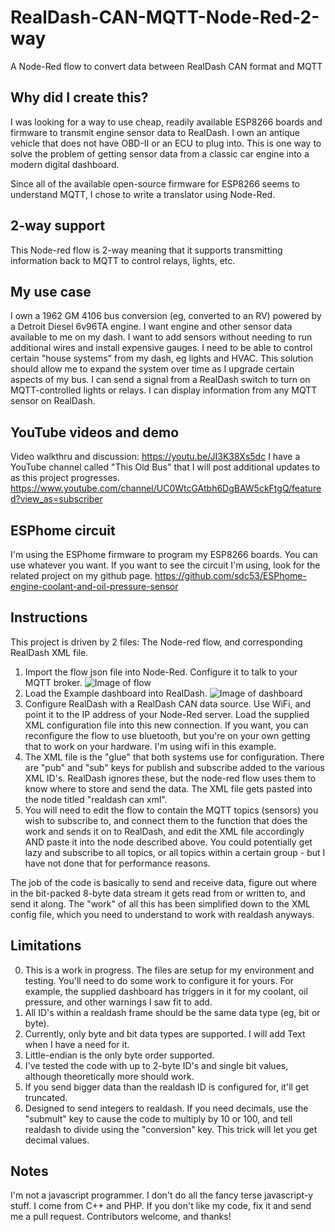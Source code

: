 # RealDash-CAN-MQTT-Node-Red-2-way
A Node-Red flow to convert data between RealDash CAN format and MQTT

## Why did I create this?
I was looking for a way to use cheap, readily available ESP8266 boards and firmware to transmit engine sensor data to RealDash.  I own an antique vehicle that does not have OBD-II or an ECU to plug into.  This is one way to solve the problem of getting sensor data from a classic car engine into a modern digital dashboard.

Since all of the available open-source firmware for ESP8266 seems to understand MQTT, I chose to write a translator using Node-Red.

## 2-way support
This Node-red flow is 2-way meaning that it supports transmitting information back to MQTT to control relays, lights, etc.

## My use case
I own a 1962 GM 4106 bus conversion (eg, converted to an RV) powered by a Detroit Diesel 6v96TA engine.  I want engine and other sensor data available to me on my dash.  I want to add sensors without needing to run additional wires and install expensive gauges.  I need to be able to control certain "house systems" from my dash, eg lights and HVAC.  This solution should allow me to expand the system over time as I upgrade certain aspects of my bus.  I can send a signal from a RealDash switch to turn on MQTT-controlled lights or relays.  I can display information from any MQTT sensor on RealDash.

## YouTube videos and demo
Video walkthru and discussion: https://youtu.be/JI3K38Xs5dc
I have a YouTube channel called "This Old Bus" that I will post additional updates to as this project progresses. https://www.youtube.com/channel/UC0WtcGAtbh6DgBAW5ckFtgQ/featured?view_as=subscriber

## ESPhome circuit
I'm using the ESPhome firmware to program my ESP8266 boards.  You can use whatever you want.  If you want to see the circuit I'm using, look for the related project on my github page.  https://github.com/sdc53/ESPhome-engine-coolant-and-oil-pressure-sensor

## Instructions
This project is driven by 2 files: The Node-red flow, and corresponding RealDash XML file. 
1.  Import the flow json file into Node-Red.  Configure it to talk to your MQTT broker.
![Image of flow](https://github.com/sdc53/RealDash-CAN-MQTT-Node-Red-2-way/raw/master/node-red%20flow%20screenshot.PNG)
2.  Load the Example dashboard into RealDash.
![Image of dashboard](https://github.com/sdc53/RealDash-CAN-MQTT-Node-Red-2-way/raw/master/example%20dashboard%20screenshot.PNG)
3.  Configure RealDash with a RealDash CAN data source.  Use WiFi, and point it to the IP address of your Node-Red server.  Load the supplied XML configuration file into this new connection.  If you want, you can reconfigure the flow to use bluetooth, but you're on your own getting that to work on your hardware.  I'm using wifi in this example.
4.  The XML file is the "glue" that both systems use for configuration.  There are "pub" and "sub" keys for publish and subscribe added to the various XML ID's.  RealDash ignores these, but the node-red flow uses them to know where to store and send the data.  The XML file gets pasted into the node titled "realdash can xml".  
5.  You will need to edit the flow to contain the MQTT topics (sensors) you wish to subscribe to, and connect them to the function that does the work and sends it on to RealDash, and edit the XML file accordingly AND paste it into the node described above.  You could potentially get lazy and subscribe to all topics, or all topics within a certain group - but I have not done that for performance reasons.  

The job of the code is basically to send and receive data, figure out where in the bit-packed 8-byte data stream it gets read from or written to, and send it along. The "work" of all this has been simplified down to the XML config file, which you need to understand to work with realdash anyways.

## Limitations
0.  This is a work in progress.  The files are setup for my environment and testing. You'll need to do some work to configure it for yours.  For example, the supplied dashboard has triggers in it for my coolant, oil pressure, and other warnings I saw fit to add.
1.  All ID's within a realdash frame should be the same data type (eg, bit or byte).
2.  Currently, only byte and bit data types are supported.  I will add Text when I have a need for it.
3.  Little-endian is the only byte order supported.
4.  I've tested the code with up to 2-byte ID's and single bit values, although theoretically more should work.
5.  If you send bigger data than the realdash ID is configured for, it'll get truncated.
6.  Designed to send integers to realdash.  If you need decimals, use the "submult" key to cause the code to multiply by 10 or 100, and tell realdash to divide using the "conversion" key.  This trick will let you get decimal values.

## Notes
I'm not a javascript programmer. I don't do all the fancy terse javascript-y stuff.  I come from C++ and PHP.  If you don't like my code, fix it and send me a pull request.  Contributors welcome, and thanks!










